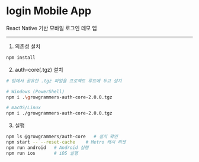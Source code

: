 # login Mobile App

React Native 기반 모바일 로그인 데모 앱

---

1. 의존성 설치
```bash
npm install
```

2. auth-core(.tgz) 설치

```bash
# 팀에서 공유한 .tgz 파일을 프로젝트 루트에 두고 설치

# Windows (PowerShell)
npm i .\growgrammers-auth-core-2.0.0.tgz

# macOS/Linux
npm i ./growgrammers-auth-core-2.0.0.tgz
```

3. 실행

```bash
npm ls @growgrammers/auth-core   # 설치 확인
npm start -- --reset-cache    # Metro 캐시 리셋
npm run android   # Android 실행
npm run ios       # iOS 실행
```



